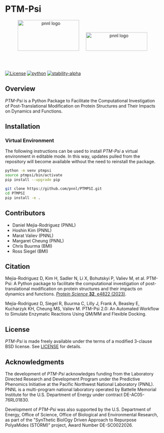 # PTM-Psi

<p align="center">
<img alt="pnnl logo" src="./.docs/logos/pnnl_logo.png" width="200pt" height="100pt"/> &emsp;
<img alt="pnnl logo" src="./.docs/logos/doe_logo.png" width="200pt" height="60pt"/>
</p>

<br /><br />

[![License](https://img.shields.io/badge/License-BSD_3--Clause-blue.svg)](https://opensource.org/licenses/BSD-3-Clause)
[![python](https://img.shields.io/badge/Python-3.9-3776AB.svg?style=flat&logo=python&logoColor=white)](https://www.python.org)
[![stability-alpha](https://img.shields.io/badge/stability-alpha-f4d03f.svg)](#PTM-Psi)


## Overview

*PTM-Psi* is a Python Package to Facilitate the Computational Investigation of Post-Translational Modification on Protein Structures and Their Impacts on Dynamics and Functions. 

## Installation

### Virtual Environment

The following instructions can be used to install *PTM-Psi* a virtual environment in editable mode. In this way, updates pulled from the repository will become available without the need to reinstall the package.

```bash
python -m venv ptmpsi
source ptmpsi/bin/activate
pip install --upgrade pip

git clone https://github.com/pnnl/PTMPSI.git
cd PTMPSI
pip install -e .
```

## Contributors

- Daniel Mejia-Rodriguez (PNNL)
- Hoshin Kim (PNNL)
- Marat Valiev (PNNL)
- Margaret Cheung (PNNL)
- Chris Buurma (BMI)
- Ross Siegel (BMI)

## Citation

Mejia-Rodriguez D, Kim H, Sadler N, Li X, Bohutskyi P, Valiev M, et al. PTM-Psi: A Python package to facilitate the computational investigation of post-translational modification on protein structures and their impacts on dynamics and functions. [*Protein Science* **32**, e4822 (2023)](https://doi.org/10.1002/pro.4822).

Mejia-Rodriguez D, Siegel R, Buurma C, Lilly J, Frank A, Beasley E, Kucharzyk KH, Cheung MS, Valiev M. PTM-Psi 2.0: An Automated Workflow to Simulate Enzymatic Reactions Using QM/MM and Flexible Docking. 

## License

*PTM-Psi* is made freely available under the terms of a modified 3-clause BSD license. See [LICENSE](./LICENSE) for details.

## Acknowledgments

The development of *PTM-Psi* acknowledges funding from the Laboratory Directed Research and Development Program under the Predictive Phenomics Initiative at the Pacific Northwest National Laboratory (PNNL). PNNL is a multi-program national laboratory operated by Battelle Memorial Institute for the U.S. Department of Energy under contract DE-AC05-76RL01830.

Development of *PTM-Psi* was also supported by the U.S. Department of Energy, Office of Science, Office of Biological and Environmental Research, as part of the "SynThetic BiolOgy Driven Approach to Repurpose PolyaMides (STORM)" project, Award Number DE-SC0022026.
